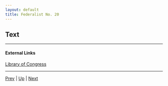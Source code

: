 ```yaml
---
layout: default
title: Federalist No. 20
---
```


## Text

---
#### External Links
[Library of Congress]()

---

[Prev](19.md) | [Up](README.md) | [Next](21.md)
